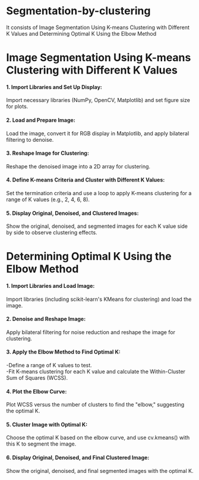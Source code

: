 # Segmentation-by-clustering
It consists of Image Segmentation Using K-means Clustering with Different K Values and Determining Optimal K Using the Elbow Method

<h1>Image Segmentation Using K-means Clustering with Different K Values</h1>
<h4>1. Import Libraries and Set Up Display:</h4> Import necessary libraries (NumPy, OpenCV, Matplotlib) and set figure size for plots.
<h4>2. Load and Prepare Image:</h4> Load the image, convert it for RGB display in Matplotlib, and apply bilateral filtering to denoise.
<h4>3. Reshape Image for Clustering:</h4> Reshape the denoised image into a 2D array for clustering.
<h4>4. Define K-means Criteria and Cluster with Different K Values:</h4> Set the termination criteria and use a loop to apply K-means clustering for a range of K values (e.g., 2, 4, 6, 8).
<h4>5. Display Original, Denoised, and Clustered Images:</h4> Show the original, denoised, and segmented images for each K value side by side to observe clustering effects.

<h1>Determining Optimal K Using the Elbow Method</h1>
<h4>1. Import Libraries and Load Image:</h4> Import libraries (including scikit-learn's KMeans for clustering) and load the image.
<h4>2. Denoise and Reshape Image:</h4> Apply bilateral filtering for noise reduction and reshape the image for clustering.
<h4>3. Apply the Elbow Method to Find Optimal K:</h4> 
        -Define a range of K values to test.<br>
        -Fit K-means clustering for each K value and calculate the Within-Cluster Sum of Squares (WCSS).
<h4>4. Plot the Elbow Curve:</h4> Plot WCSS versus the number of clusters to find the "elbow," suggesting the optimal K.
<h4>5. Cluster Image with Optimal K:</h4> Choose the optimal K based on the elbow curve, and use cv.kmeans() with this K to segment the image.
<h4>6. Display Original, Denoised, and Final Clustered Image:</h4> Show the original, denoised, and final segmented images with the optimal K.

